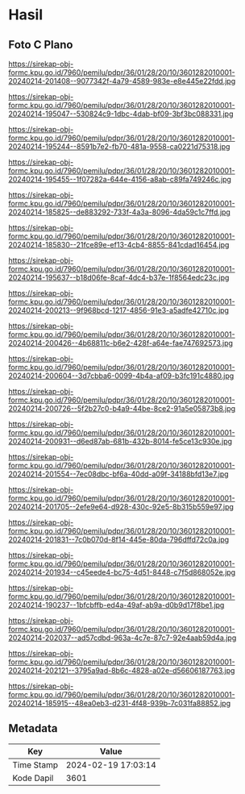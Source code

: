# Hasil

## Foto C Plano

https://sirekap-obj-formc.kpu.go.id/7960/pemilu/pdpr/36/01/28/20/10/3601282010001-20240214-201408--9077342f-4a79-4589-983e-e8e445e22fdd.jpg

https://sirekap-obj-formc.kpu.go.id/7960/pemilu/pdpr/36/01/28/20/10/3601282010001-20240214-195047--530824c9-1dbc-4dab-bf09-3bf3bc088331.jpg

https://sirekap-obj-formc.kpu.go.id/7960/pemilu/pdpr/36/01/28/20/10/3601282010001-20240214-195244--8591b7e2-fb70-481a-9558-ca0221d75318.jpg

https://sirekap-obj-formc.kpu.go.id/7960/pemilu/pdpr/36/01/28/20/10/3601282010001-20240214-195455--1f07282a-644e-4156-a8ab-c89fa749246c.jpg

https://sirekap-obj-formc.kpu.go.id/7960/pemilu/pdpr/36/01/28/20/10/3601282010001-20240214-185825--de883292-733f-4a3a-8096-4da59c1c7ffd.jpg

https://sirekap-obj-formc.kpu.go.id/7960/pemilu/pdpr/36/01/28/20/10/3601282010001-20240214-185830--21fce89e-ef13-4cb4-8855-841cdad16454.jpg

https://sirekap-obj-formc.kpu.go.id/7960/pemilu/pdpr/36/01/28/20/10/3601282010001-20240214-195637--b18d06fe-8caf-4dc4-b37e-1f8564edc23c.jpg

https://sirekap-obj-formc.kpu.go.id/7960/pemilu/pdpr/36/01/28/20/10/3601282010001-20240214-200213--9f968bcd-1217-4856-91e3-a5adfe42710c.jpg

https://sirekap-obj-formc.kpu.go.id/7960/pemilu/pdpr/36/01/28/20/10/3601282010001-20240214-200426--4b68811c-b6e2-428f-a64e-fae747692573.jpg

https://sirekap-obj-formc.kpu.go.id/7960/pemilu/pdpr/36/01/28/20/10/3601282010001-20240214-200604--3d7cbba6-0099-4b4a-af09-b3fc191c4880.jpg

https://sirekap-obj-formc.kpu.go.id/7960/pemilu/pdpr/36/01/28/20/10/3601282010001-20240214-200726--5f2b27c0-b4a9-44be-8ce2-91a5e05873b8.jpg

https://sirekap-obj-formc.kpu.go.id/7960/pemilu/pdpr/36/01/28/20/10/3601282010001-20240214-200931--d6ed87ab-681b-432b-8014-fe5ce13c930e.jpg

https://sirekap-obj-formc.kpu.go.id/7960/pemilu/pdpr/36/01/28/20/10/3601282010001-20240214-201554--7ec08dbc-bf6a-40dd-a09f-34188bfd13e7.jpg

https://sirekap-obj-formc.kpu.go.id/7960/pemilu/pdpr/36/01/28/20/10/3601282010001-20240214-201705--2efe9e64-d928-430c-92e5-8b315b559e97.jpg

https://sirekap-obj-formc.kpu.go.id/7960/pemilu/pdpr/36/01/28/20/10/3601282010001-20240214-201831--7c0b070d-8f14-445e-80da-796dffd72c0a.jpg

https://sirekap-obj-formc.kpu.go.id/7960/pemilu/pdpr/36/01/28/20/10/3601282010001-20240214-201934--c45eede4-bc75-4d51-8448-c7f5d868052e.jpg

https://sirekap-obj-formc.kpu.go.id/7960/pemilu/pdpr/36/01/28/20/10/3601282010001-20240214-190237--1bfcbffb-ed4a-49af-ab9a-d0b9d17f8be1.jpg

https://sirekap-obj-formc.kpu.go.id/7960/pemilu/pdpr/36/01/28/20/10/3601282010001-20240214-202037--ad57cdbd-963a-4c7e-87c7-92e4aab59d4a.jpg

https://sirekap-obj-formc.kpu.go.id/7960/pemilu/pdpr/36/01/28/20/10/3601282010001-20240214-202121--3795a9ad-8b6c-4828-a02e-d56606187763.jpg

https://sirekap-obj-formc.kpu.go.id/7960/pemilu/pdpr/36/01/28/20/10/3601282010001-20240214-185915--48ea0eb3-d231-4f48-939b-7c031fa88852.jpg


## Metadata

| Key        | Value               |
| ---------- | ------------------- |
| Time Stamp | 2024-02-19 17:03:14 |
| Kode Dapil | 3601                |



